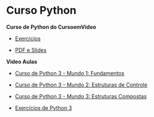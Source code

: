 # Curso Python
**Curso de Python do CursoemVideo**

- [Exercicios](https://github.com/ricardopssouza1/PythonDoInicio/tree/master/mundo-01/exerc%C3%ADcios)

- [PDF e Slides](https://github.com/ricardopssouza1/PythonDoInicio/tree/master/mundo-01/slides-PDF)

**Video Aulas**
- [Curso de Python 3 - Mundo 1: Fundamentos](https://www.youtube.com/playlist?list=PLHz_AreHm4dlKP6QQCekuIPky1CiwmdI6)

- [Curso de Python 3 - Mundo 2: Estruturas de Controle](https://www.youtube.com/playlist?list=PLHz_AreHm4dk_nZHmxxf_J0WRAqy5Czye)

- [Curso de Python 3 - Mundo 3: Estruturas Compostas](https://www.youtube.com/playlist?list=PLHz_AreHm4dksnH2jVTIVNviIMBVYyFnH)

- [Exercícios de Python 3](https://www.youtube.com/playlist?list=PLHz_AreHm4dm6wYOIW20Nyg12TAjmMGT-)
